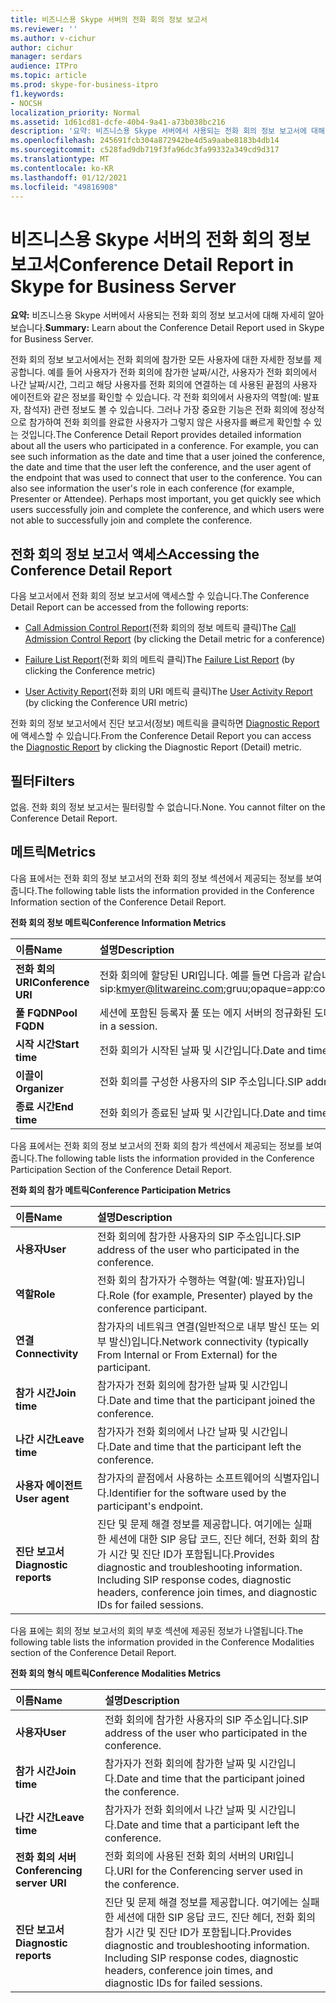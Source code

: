```yaml
---
title: 비즈니스용 Skype 서버의 전화 회의 정보 보고서
ms.reviewer: ''
ms.author: v-cichur
author: cichur
manager: serdars
audience: ITPro
ms.topic: article
ms.prod: skype-for-business-itpro
f1.keywords:
- NOCSH
localization_priority: Normal
ms.assetid: 1d61cd81-dcfe-40b4-9a41-a73b038bc216
description: '요약: 비즈니스용 Skype 서버에서 사용되는 전화 회의 정보 보고서에 대해 자세히 알아보습니다.'
ms.openlocfilehash: 245691fcb304a872942be4d5a9aabe8183b4db14
ms.sourcegitcommit: c528fad9db719f3fa96dc3fa99332a349cd9d317
ms.translationtype: MT
ms.contentlocale: ko-KR
ms.lasthandoff: 01/12/2021
ms.locfileid: "49816908"
---
```

# <a name="conference-detail-report-in-skype-for-business-server"></a><span data-ttu-id="492ed-103">비즈니스용 Skype 서버의 전화 회의 정보 보고서</span><span class="sxs-lookup"><span data-stu-id="492ed-103">Conference Detail Report in Skype for Business Server</span></span>

<span data-ttu-id="492ed-104">**요약:** 비즈니스용 Skype 서버에서 사용되는 전화 회의 정보 보고서에 대해 자세히 알아보습니다.</span><span class="sxs-lookup"><span data-stu-id="492ed-104">**Summary:** Learn about the Conference Detail Report used in Skype for Business Server.</span></span>

<span data-ttu-id="492ed-p101">전화 회의 정보 보고서에서는 전화 회의에 참가한 모든 사용자에 대한 자세한 정보를 제공합니다. 예를 들어 사용자가 전화 회의에 참가한 날짜/시간, 사용자가 전화 회의에서 나간 날짜/시간, 그리고 해당 사용자를 전화 회의에 연결하는 데 사용된 끝점의 사용자 에이전트와 같은 정보를 확인할 수 있습니다. 각 전화 회의에서 사용자의 역할(예: 발표자, 참석자) 관련 정보도 볼 수 있습니다. 그러나 가장 중요한 기능은 전화 회의에 정상적으로 참가하여 전화 회의를 완료한 사용자가 그렇지 않은 사용자를 빠르게 확인할 수 있는 것입니다.</span><span class="sxs-lookup"><span data-stu-id="492ed-p101">The Conference Detail Report provides detailed information about all the users who participated in a conference. For example, you can see such information as the date and time that a user joined the conference, the date and time that the user left the conference, and the user agent of the endpoint that was used to connect that user to the conference. You can also see information the user's role in each conference (for example, Presenter or Attendee). Perhaps most important, you get quickly see which users successfully join and complete the conference, and which users were not able to successfully join and complete the conference.</span></span>

## <a name="accessing-the-conference-detail-report"></a><span data-ttu-id="492ed-109">전화 회의 정보 보고서 액세스</span><span class="sxs-lookup"><span data-stu-id="492ed-109">Accessing the Conference Detail Report</span></span>

<span data-ttu-id="492ed-110">다음 보고서에서 전화 회의 정보 보고서에 액세스할 수 있습니다.</span><span class="sxs-lookup"><span data-stu-id="492ed-110">The Conference Detail Report can be accessed from the following reports:</span></span>

- <span data-ttu-id="492ed-111">[Call Admission Control Report](call-admission-control-report.md)(전화 회의의 정보 메트릭 클릭)</span><span class="sxs-lookup"><span data-stu-id="492ed-111">The [Call Admission Control Report](call-admission-control-report.md) (by clicking the Detail metric for a conference)</span></span>

- <span data-ttu-id="492ed-112">[Failure List Report](failure-list-report.md)(전화 회의 메트릭 클릭)</span><span class="sxs-lookup"><span data-stu-id="492ed-112">The [Failure List Report](failure-list-report.md) (by clicking the Conference metric)</span></span>

- <span data-ttu-id="492ed-113">[User Activity Report](call-diagnostic-reports-per-user.md)(전화 회의 URI 메트릭 클릭)</span><span class="sxs-lookup"><span data-stu-id="492ed-113">The [User Activity Report](call-diagnostic-reports-per-user.md) (by clicking the Conference URI metric)</span></span>

<span data-ttu-id="492ed-114">전화 회의 정보 보고서에서 진단 보고서(정보) 메트릭을 클릭하면 [Diagnostic Report](diagnostic-report.md)에 액세스할 수 있습니다.</span><span class="sxs-lookup"><span data-stu-id="492ed-114">From the Conference Detail Report you can access the [Diagnostic Report](diagnostic-report.md) by clicking the Diagnostic Report (Detail) metric.</span></span>

## <a name="filters"></a><span data-ttu-id="492ed-115">필터</span><span class="sxs-lookup"><span data-stu-id="492ed-115">Filters</span></span>

<span data-ttu-id="492ed-p102">없음. 전화 회의 정보 보고서는 필터링할 수 없습니다.</span><span class="sxs-lookup"><span data-stu-id="492ed-p102">None. You cannot filter on the Conference Detail Report.</span></span>

## <a name="metrics"></a><span data-ttu-id="492ed-118">메트릭</span><span class="sxs-lookup"><span data-stu-id="492ed-118">Metrics</span></span>

<span data-ttu-id="492ed-119">다음 표에서는 전화 회의 정보 보고서의 전화 회의 정보 섹션에서 제공되는 정보를 보여 줍니다.</span><span class="sxs-lookup"><span data-stu-id="492ed-119">The following table lists the information provided in the Conference Information section of the Conference Detail Report.</span></span>

<span data-ttu-id="492ed-120">**전화 회의 정보 메트릭**</span><span class="sxs-lookup"><span data-stu-id="492ed-120">**Conference Information Metrics**</span></span>


| <span data-ttu-id="492ed-121">**이름**</span><span class="sxs-lookup"><span data-stu-id="492ed-121">**Name**</span></span>                 | <span data-ttu-id="492ed-122">**설명**</span><span class="sxs-lookup"><span data-stu-id="492ed-122">**Description**</span></span>                                                                                                            |
|:-------------------------|:---------------------------------------------------------------------------------------------------------------------------|
| <span data-ttu-id="492ed-123">**전화 회의 URI**</span><span class="sxs-lookup"><span data-stu-id="492ed-123">**Conference URI**</span></span> <br/> | <span data-ttu-id="492ed-p103">전화 회의에 할당된 URI입니다. 예를 들면 다음과 같습니다.</span><span class="sxs-lookup"><span data-stu-id="492ed-p103">URI assigned to the conference. For example:</span></span>  <br/> <span data-ttu-id="492ed-126">sip:kmyer@litwareinc.com;gruu;opaque=app:conf:focus:id:drg2y8v4</span><span class="sxs-lookup"><span data-stu-id="492ed-126">sip:kmyer@litwareinc.com;gruu;opaque=app:conf:focus:id:drg2y8v4</span></span>  <br/> |
| <span data-ttu-id="492ed-127">**풀 FQDN**</span><span class="sxs-lookup"><span data-stu-id="492ed-127">**Pool FQDN**</span></span> <br/>      | <span data-ttu-id="492ed-128">세션에 포함된 등록자 풀 또는 에지 서버의 정규화된 도메인 이름입니다.</span><span class="sxs-lookup"><span data-stu-id="492ed-128">Fully-qualified domain name of the Registrar pool or Edge Server involved in a session.</span></span>  <br/>                             |
| <span data-ttu-id="492ed-129">**시작 시간**</span><span class="sxs-lookup"><span data-stu-id="492ed-129">**Start time**</span></span> <br/>     | <span data-ttu-id="492ed-130">전화 회의가 시작된 날짜 및 시간입니다.</span><span class="sxs-lookup"><span data-stu-id="492ed-130">Date and time that the conference started.</span></span>  <br/>                                                                          |
| <span data-ttu-id="492ed-131">**이끌이**</span><span class="sxs-lookup"><span data-stu-id="492ed-131">**Organizer**</span></span> <br/>      | <span data-ttu-id="492ed-132">전화 회의를 구성한 사용자의 SIP 주소입니다.</span><span class="sxs-lookup"><span data-stu-id="492ed-132">SIP address of the user who organized the conference.</span></span>  <br/>                                                               |
| <span data-ttu-id="492ed-133">**종료 시간**</span><span class="sxs-lookup"><span data-stu-id="492ed-133">**End time**</span></span> <br/>       | <span data-ttu-id="492ed-134">전화 회의가 종료된 날짜 및 시간입니다.</span><span class="sxs-lookup"><span data-stu-id="492ed-134">Date and time that the conference ended.</span></span>  <br/>                                                                            |

<span data-ttu-id="492ed-135">다음 표에서는 전화 회의 정보 보고서의 전화 회의 참가 섹션에서 제공되는 정보를 보여 줍니다.</span><span class="sxs-lookup"><span data-stu-id="492ed-135">The following table lists the information provided in the Conference Participation Section of the Conference Detail Report.</span></span>

<span data-ttu-id="492ed-136">**전화 회의 참가 메트릭**</span><span class="sxs-lookup"><span data-stu-id="492ed-136">**Conference Participation Metrics**</span></span>

|<span data-ttu-id="492ed-137">**이름**</span><span class="sxs-lookup"><span data-stu-id="492ed-137">**Name**</span></span>|<span data-ttu-id="492ed-138">**설명**</span><span class="sxs-lookup"><span data-stu-id="492ed-138">**Description**</span></span>|
|:-----|:-----|
|<span data-ttu-id="492ed-139">**사용자**</span><span class="sxs-lookup"><span data-stu-id="492ed-139">**User**</span></span> <br/> |<span data-ttu-id="492ed-140">전화 회의에 참가한 사용자의 SIP 주소입니다.</span><span class="sxs-lookup"><span data-stu-id="492ed-140">SIP address of the user who participated in the conference.</span></span>  <br/> |
|<span data-ttu-id="492ed-141">**역할**</span><span class="sxs-lookup"><span data-stu-id="492ed-141">**Role**</span></span> <br/> |<span data-ttu-id="492ed-142">전화 회의 참가자가 수행하는 역할(예: 발표자)입니다.</span><span class="sxs-lookup"><span data-stu-id="492ed-142">Role (for example, Presenter) played by the conference participant.</span></span>  <br/> |
|<span data-ttu-id="492ed-143">**연결**</span><span class="sxs-lookup"><span data-stu-id="492ed-143">**Connectivity**</span></span> <br/> |<span data-ttu-id="492ed-144">참가자의 네트워크 연결(일반적으로 내부 발신 또는 외부 발신)입니다.</span><span class="sxs-lookup"><span data-stu-id="492ed-144">Network connectivity (typically From Internal or From External) for the participant.</span></span>  <br/> |
|<span data-ttu-id="492ed-145">**참가 시간**</span><span class="sxs-lookup"><span data-stu-id="492ed-145">**Join time**</span></span> <br/> |<span data-ttu-id="492ed-146">참가자가 전화 회의에 참가한 날짜 및 시간입니다.</span><span class="sxs-lookup"><span data-stu-id="492ed-146">Date and time that the participant joined the conference.</span></span>  <br/> |
|<span data-ttu-id="492ed-147">**나간 시간**</span><span class="sxs-lookup"><span data-stu-id="492ed-147">**Leave time**</span></span> <br/> |<span data-ttu-id="492ed-148">참가자가 전화 회의에서 나간 날짜 및 시간입니다.</span><span class="sxs-lookup"><span data-stu-id="492ed-148">Date and time that the participant left the conference.</span></span>  <br/> |
|<span data-ttu-id="492ed-149">**사용자 에이전트**</span><span class="sxs-lookup"><span data-stu-id="492ed-149">**User agent**</span></span> <br/> |<span data-ttu-id="492ed-150">참가자의 끝점에서 사용하는 소프트웨어의 식별자입니다.</span><span class="sxs-lookup"><span data-stu-id="492ed-150">Identifier for the software used by the participant's endpoint.</span></span>  <br/> |
|<span data-ttu-id="492ed-151">**진단 보고서**</span><span class="sxs-lookup"><span data-stu-id="492ed-151">**Diagnostic reports**</span></span> <br/> |<span data-ttu-id="492ed-p104">진단 및 문제 해결 정보를 제공합니다. 여기에는 실패한 세션에 대한 SIP 응답 코드, 진단 헤더, 전화 회의 참가 시간 및 진단 ID가 포함됩니다.</span><span class="sxs-lookup"><span data-stu-id="492ed-p104">Provides diagnostic and troubleshooting information. Including SIP response codes, diagnostic headers, conference join times, and diagnostic IDs for failed sessions.</span></span>  <br/> |

<span data-ttu-id="492ed-154">다음 표에는 회의 정보 보고서의 회의 부호 섹션에 제공된 정보가 나열됩니다.</span><span class="sxs-lookup"><span data-stu-id="492ed-154">The following table lists the information provided in the Conference Modalities section of the Conference Detail Report.</span></span>

<span data-ttu-id="492ed-155">**전화 회의 형식 메트릭**</span><span class="sxs-lookup"><span data-stu-id="492ed-155">**Conference Modalities Metrics**</span></span>

|<span data-ttu-id="492ed-156">**이름**</span><span class="sxs-lookup"><span data-stu-id="492ed-156">**Name**</span></span>|<span data-ttu-id="492ed-157">**설명**</span><span class="sxs-lookup"><span data-stu-id="492ed-157">**Description**</span></span>|
|:-----|:-----|
|<span data-ttu-id="492ed-158">**사용자**</span><span class="sxs-lookup"><span data-stu-id="492ed-158">**User**</span></span> <br/> |<span data-ttu-id="492ed-159">전화 회의에 참가한 사용자의 SIP 주소입니다.</span><span class="sxs-lookup"><span data-stu-id="492ed-159">SIP address of the user who participated in the conference.</span></span>  <br/> |
|<span data-ttu-id="492ed-160">**참가 시간**</span><span class="sxs-lookup"><span data-stu-id="492ed-160">**Join time**</span></span> <br/> |<span data-ttu-id="492ed-161">참가자가 전화 회의에 참가한 날짜 및 시간입니다.</span><span class="sxs-lookup"><span data-stu-id="492ed-161">Date and time that the participant joined the conference.</span></span>  <br/> |
|<span data-ttu-id="492ed-162">**나간 시간**</span><span class="sxs-lookup"><span data-stu-id="492ed-162">**Leave time**</span></span> <br/> |<span data-ttu-id="492ed-163">참가자가 전화 회의에서 나간 날짜 및 시간입니다.</span><span class="sxs-lookup"><span data-stu-id="492ed-163">Date and time that a participant left the conference.</span></span>  <br/> |
|<span data-ttu-id="492ed-164">**전화 회의 서버**</span><span class="sxs-lookup"><span data-stu-id="492ed-164">**Conferencing server URI**</span></span> <br/> |<span data-ttu-id="492ed-165">전화 회의에 사용된 전화 회의 서버의 URI입니다.</span><span class="sxs-lookup"><span data-stu-id="492ed-165">URI for the Conferencing server used in the conference.</span></span>  <br/> |
|<span data-ttu-id="492ed-166">**진단 보고서**</span><span class="sxs-lookup"><span data-stu-id="492ed-166">**Diagnostic reports**</span></span> <br/> |<span data-ttu-id="492ed-p105">진단 및 문제 해결 정보를 제공합니다. 여기에는 실패한 세션에 대한 SIP 응답 코드, 진단 헤더, 전화 회의 참가 시간 및 진단 ID가 포함됩니다.</span><span class="sxs-lookup"><span data-stu-id="492ed-p105">Provides diagnostic and troubleshooting information. Including SIP response codes, diagnostic headers, conference join times, and diagnostic IDs for failed sessions.</span></span>  <br/> |


